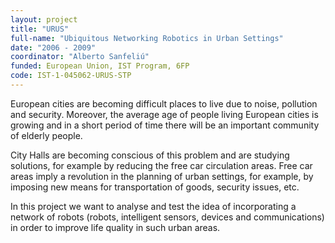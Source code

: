 ```yaml
---
layout: project
title: "URUS"
full-name: "Ubiquitous Networking Robotics in Urban Settings"
date: "2006 - 2009"
coordinator: "Alberto Sanfeliú"
funded: European Union, IST Program, 6FP
code: IST-1-045062-URUS-STP 
---
```


European cities are becoming difficult places to live due to noise, pollution and security. 
Moreover, the average age of people living European cities is growing and in a short period of time there will be an important community of elderly people. 

City Halls are becoming conscious of this problem and are studying solutions, for example by reducing the free car circulation areas. 
Free car areas imply a revolution in the planning of urban settings, for example, by imposing new means for transportation of goods, security issues, etc. 

In this project we want to analyse and test the idea of incorporating a network of robots (robots, intelligent sensors, devices and communications) in order to improve life quality in such urban areas.
